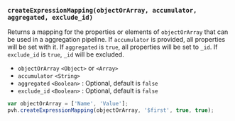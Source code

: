 ### ``createExpressionMapping(objectOrArray, accumulator, aggregated, exclude_id)``
Returns a mapping for the properties or elements of ``objectOrArray`` that can be used in a aggregation pipeline. If ``accumulator`` is provided, all properties will be set with it. If ``aggregated`` is `true`, all properties will be set to `_id`. If ``exclude_id`` is `true`, `_id` will be excluded.
- `objectOrArray` `<Object>` or `<Array>`
- `accumulator` `<String>`
- `aggregated` `<Boolean>` : Optional, default is `false`
- `exclude_id` `<Boolean>` : Optional, default is `false`

```js
var objectOrArray = ['Name', 'Value'];
pvh.createExpressionMapping(objectOrArray, '$first', true, true);
```